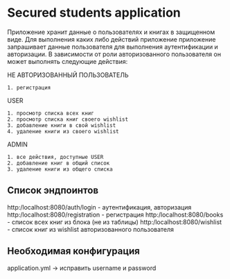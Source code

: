 # Secured students application

Приложение хранит данные о пользователях и книгах в защищенном виде. Для выполнения каких либо действий приложение приложение запрашивает данные пользователя для выполнения аутентификации и авторизации. В зависимости от роли авторизованного пользователя он может выполнять следующие действия:

НЕ АВТОРИЗОВАННЫЙ ПОЛЬЗОВАТЕЛЬ

    1. регистрация
USER

    1. просмотр списка всех книг
    2. просмотр списка книг своего wishlist
    3. добавление книги в свой wishlist
    4. удаление книги из своего wishlist
ADMIN

    1. все действия, доступные USER
    2. добавление книг в общий список
    3. удаление книги из общего списка

## Список эндпоинтов

http:/localhost:8080/auth/login - аутентификация, авторизация
http:/localhost:8080/registration - регистрация
http:/localhost:8080/books - список всех книг из блока (не из таблицы)
http:/localhost:8080/wishlist - список книг из wishlist авторизованного пользователя

## Необходимая конфигурация

application.yml -> исправить username и password
